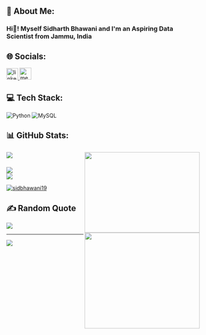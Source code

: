 ## 💫 About Me:
<h3> Hi👋! Myself Sidharth Bhawani and I'm an Aspiring Data Scientist from Jammu, India </h3>


## 🌐 Socials:

<div align="left">
  <a href="https://www.linkedin.com/in/sidharth-bhawani-abb9211b9" target="_blank">
    <img src="https://img.shields.io/static/v1?message=LinkedIn&logo=linkedin&label=&color=0077B5&logoColor=white&labelColor=&style=for-the-badge" height="30" alt="linkedin logo"/>
  </a>
  
  <a href="https://medium.com/@@sidharthbhawani19" target="_blank">
    <img src="https://img.shields.io/static/v1?message=Medium&logo=medium&label=&color=12100E&logoColor=white&labelColor=&style=for-the-badge" height="31" alt="medium logo"  />
  </a>
</div>


## 💻 Tech Stack:

![Python](https://img.shields.io/badge/python-3670A0?style=for-the-badge&logo=python&logoColor=ffdd54) ![MySQL](https://img.shields.io/badge/mysql-%2300f.svg?style=for-the-badge&logo=mysql&logoColor=white)



## 📊 GitHub Stats:

###

<img align="right" height="210" width="300" src="https://blog.rapidapi.com/wp-content/uploads/2017/01/octocat.gif"/>

###

![](https://github-readme-stats.vercel.app/api?username=sidbhawani19&theme=radical&hide_border=false&include_all_commits=true&count_private=false)<br/>

###

<img align="right" height="250" width="300" src="https://cdn.dribbble.com/users/1292677/screenshots/6139167/avento.gif"/>

###

![](https://github-readme-streak-stats.herokuapp.com/?user=sidbhawani19&theme=radical&hide_border=false)<br/>
![](https://github-readme-stats.vercel.app/api/top-langs/?username=sidbhawani19&theme=radical&hide_border=false&include_all_commits=true&count_private=false&layout=compact)

<p align="left"> <a href="https://github.com/ryo-ma/github-profile-trophy"><img src="https://github-profile-trophy.vercel.app/?username=sidbhawani19" alt="sidbhawani19" /></a> </p>

## ✍️ Random Quote
![](https://quotes-github-readme.vercel.app/api?type=horizontal&theme=radical)

---
[![](https://visitcount.itsvg.in/api?id=sidbhawani19&icon=5&color=0)](https://visitcount.itsvg.in)

<!-- Proudly created with GPRM ( https://gprm.itsvg.in ) -->
